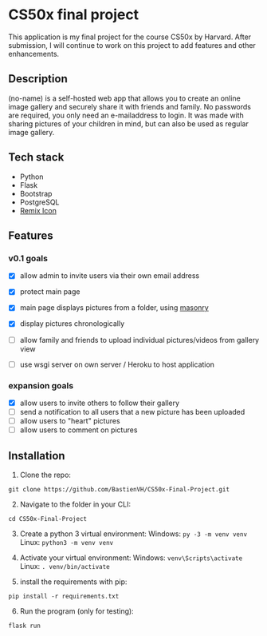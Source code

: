 # CS50x final project
This application is my final project for the course CS50x by Harvard.
After submission, I will continue to work on this project to add features and other enhancements.

## Description
(no-name) is a self-hosted web app that allows you to create an online image gallery and securely share it with friends and family.
No passwords are required, you only need an e-mailaddress to login.
It was made with sharing pictures of your children in mind, but can also be used as regular image gallery.

## Tech stack
- Python
- Flask
- Bootstrap
- PostgreSQL
- [Remix Icon](https://remixicon.com/) 

## Features

### v0.1 goals
- [X] allow admin to invite users via their own email address
- [X] protect main page
- [X] main page displays pictures from a folder, using [masonry](https://masonry.desandro.com/)
- [x] display pictures chronologically
- [ ] allow family and friends to upload individual pictures/videos from gallery view
- [ ] use wsgi server on own server / Heroku to host application


### expansion goals

- [x] allow users to invite others to follow their gallery
- [ ] send a notification to all users that a new picture has been uploaded
- [ ] allow users to "heart" pictures
- [ ] allow users to comment on pictures

## Installation

1. Clone the repo:
```
git clone https://github.com/BastienVH/CS50x-Final-Project.git
```
2. Navigate to the folder in your CLI:
```
cd CS50x-Final-Project
```
3. Create a python 3 virtual environment:
Windows: `py -3 -m venv venv`
Linux: `python3 -m venv venv`

4. Activate your virtual environment:
Windows: `venv\Scripts\activate`
Linux: `. venv/bin/activate`

5. install the requirements with pip:
```
pip install -r requirements.txt
```
6. Run the program (only for testing):
```
flask run
```